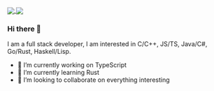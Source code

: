 <style>
.qianfeiqianlan img {
    max-width:50%!important;
}
</style>

<div style="overflow:hidden" class="qianfeiqianlan">

<a href="https://github.com/qianfeiqianlan/qianfeiqianlan">
  <img align="center" src="https://github-readme-stats.vercel.app/api?username=qianfeiqianlan&count_private=true&theme=radical" style="max-width:50%;" />
</a>
<a href="https://github.com/qianfeiqianlan/qianfeiqianlan">
  <img align="center" src="https://github-readme-stats.vercel.app/api/top-langs/?username=qianfeiqianlan&layout=compact&include_all_commits=true&theme=radical" style="max-width:50%;"/>
</a>

</div>

### Hi there 👋
I am a full stack developer, I am interested in C/C++, JS/TS, Java/C#, Go/Rust, Haskell/Lisp.
- 🔭 I’m currently working on TypeScript
- 🌱 I’m currently learning Rust
- 👯 I’m looking to collaborate on everything interesting

<!--

[![Top Langs](https://github-readme-stats.vercel.app/api/top-langs/?username=qianfeiqianlan&layout=compact&include_all_commits=true)](https://github.com/qianfeiqianlan/qianfeiqianlan)

[![Anurag's github stats](https://github-readme-stats.vercel.app/api?username=qianfeiqianlan&count_private=true&theme=radical)](https://github.com/qianfeiqianlan/qianfeiqianlan)

**qianfeiqianlan/qianfeiqianlan** is a ✨ _special_ ✨ repository because its `README.md` (this file) appears on your GitHub profile.

Here are some ideas to get you started:

- 🔭 I’m currently working on ...
- 🌱 I’m currently learning ...
- 👯 I’m looking to collaborate on ...
- 🤔 I’m looking for help with ...
- 💬 Ask me about ...
- 📫 How to reach me: ...
- 😄 Pronouns: ...
- ⚡ Fun fact: ...
-->
